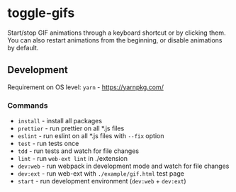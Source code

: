 toggle-gifs
===========
Start/stop GIF animations through a keyboard shortcut or by clicking them. You can also restart animations from the beginning, or disable animations by default.


Development
-----------
Requirement on OS level: `yarn` - https://yarnpkg.com/

### Commands
+ `install`     - install all packages
+ `prettier`    - run prettier on all *.js files
+ `eslint`      - run eslint on all *.js files with `--fix` option
+ `test`        - run tests once
+ `tdd`         - run tests and watch for file changes
+ `lint`        - run `web-ext lint` in ./extension
+ `dev:web`     - run webpack in development mode and watch for file changes
+ `dev:ext`     - run web-ext with `./example/gif.html` test page
+ `start`       - run development environment (`dev:web` + `dev:ext`)
